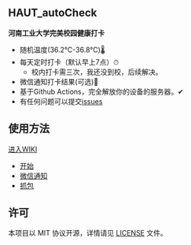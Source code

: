 ## HAUT_autoCheck

**河南工业大学完美校园健康打卡**
- 随机温度(36.2℃-36.8℃)🌡
- 每天定时打卡（默认早上7点）⏱  
  - 校内打卡需三次，我还没到校，后续解决。
- 微信通知打卡结果(可选)💬
- 基于Github Actions，完全解放你的设备的服务器。✔
- 有任何问题可以提交[issues](https://github.com/YooKing/HAUT_autoCheck/issues/new)
## 使用方法 
[进入WIKI](https://github.com/YooKing/HAUT_autoCheck/wiki)
- [开始](https://github.com/YooKing/HAUT_autoCheck/wiki#开始)
- [微信通知](https://github.com/YooKing/HAUT_autoCheck/wiki#微信通知)  
- [抓包](https://github.com/YooKing/HAUT_autoCheck/wiki#抓包)

## 许可

本项目以 MIT 协议开源，详情请见 [LICENSE](LICENSE) 文件。

